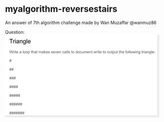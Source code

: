 # myalgorithm-reversestairs
An answer of 7th algorithm challenge made by Wan Muzaffar @wanmuz86

Question:
![Question](https://github.com/ammarsdc/myalgorithm-reversestairs/blob/master/question.png)
